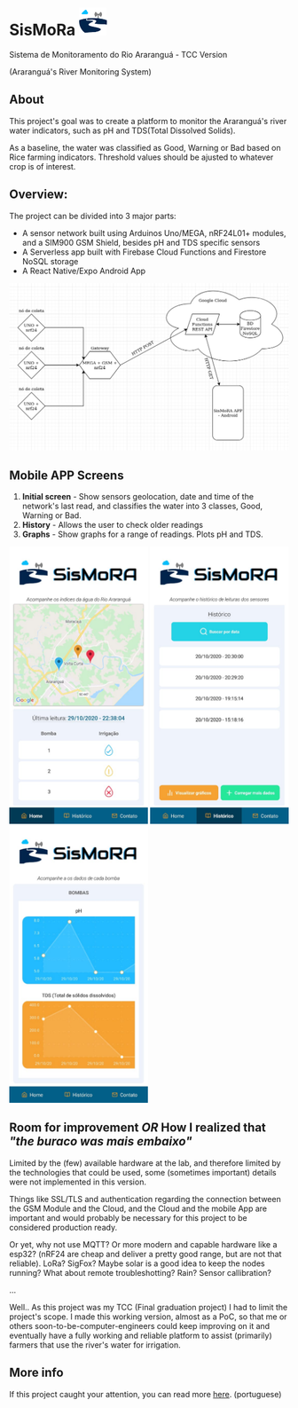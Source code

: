 # SisMoRa <img src="/APP/mobile/SisMoRA-app/assets/icon.png" width="50">

Sistema de Monitoramento do Rio Araranguá - TCC Version

(Araranguá's River Monitoring System)

## About
This project's goal was to create a platform to monitor the Araranguá's river water indicators, such as pH and TDS(Total Dissolved Solids).

As a baseline, the water was classified as Good, Warning or Bad based on Rice farming indicators. Threshold values should be ajusted to whatever crop is of interest.
## Overview:

The project can be divided into 3 major parts:
- A sensor network built using Arduinos Uno/MEGA, nRF24L01+ modules, and a SIM900 GSM Shield, besides pH and TDS specific sensors
- A Serverless app built with Firebase Cloud Functions and Firestore NoSQL storage
- A React Native/Expo Android App

<img src="/imgs/visao_geral.png" width="640">

## Mobile APP Screens
1.  **Initial screen** - Show sensors geolocation, date and time of the network's last read, and classifies the water into 3 classes, Good, Warning or Bad.
2.  **History** - Allows the user to check older readings
3.  **Graphs** - Show graphs for a range of readings. Plots pH and TDS.

<p float="left">
<img src="/imgs/inicial.jpeg" width="250">
<img src="/imgs/historico.jpeg" width="250">
<img src="/imgs/graficos.jpeg" width="250">
</p>

## Room for improvement _OR_ How I realized that _"the buraco was mais embaixo"_
Limited by the (few) available hardware at the lab, and therefore limited by the technologies that could be used, some (sometimes important) details were not
implemented in this version. 

Things like SSL/TLS and authentication regarding the connection between the GSM Module and the Cloud, and the Cloud and the mobile App are important and would
probably be necessary for this project to be considered production ready.

Or yet, why not use MQTT? Or more modern and capable hardware like a esp32? (nRF24 are cheap and deliver a pretty good range, but are not that reliable). LoRa?
SigFox? Maybe solar is a good idea to keep the nodes running? What about remote troubleshotting? Rain? Sensor callibration?

...

Well..
As this project was my TCC (Final graduation project) I had to limit the project's scope. I made this working version, almost as a PoC, so that me or others
soon-to-be-computer-engineers could keep improving on it and eventually have a fully working and reliable platform to assist (primarily) farmers that
use the river's water for irrigation.

## More info

If this project caught your attention, you can read more [here](TCC_RauanPires.pdf). (portuguese)
